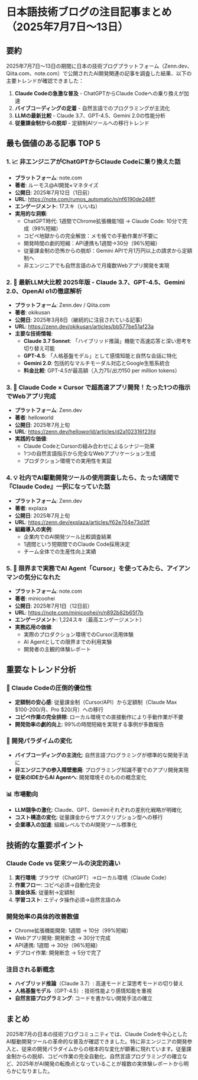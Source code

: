 # 日本語技術ブログの注目記事まとめ（2025年7月7日〜13日）

## 要約

2025年7月7日〜13日の期間に日本の技術ブログプラットフォーム（Zenn.dev、Qiita.com、note.com）で公開されたAI開発関連の記事を調査した結果、以下の主要トレンドが確認できました：

1. **Claude Codeの急激な普及** - ChatGPTからClaude Codeへの乗り換えが加速
2. **バイブコーディングの定着** - 自然言語でのプログラミングが主流化
3. **LLMの最新比較** - Claude 3.7、GPT-4.5、Gemini 2.0の性能分析
4. **従量課金制からの脱却** - 定額制AIツールへの移行トレンド

## 最も価値のある記事 TOP 5

### 1. 📈 **非エンジニアがChatGPTからClaude Codeに乗り換えた話**
- **プラットフォーム**: note.com
- **著者**: ルーモス@AI開発×マネタイズ
- **公開日**: 2025年7月12日（1日前）
- **URL**: https://note.com/rumos_automatic/n/nf6190de248ff
- **エンゲージメント**: 17スキ（いいね）
- **実用的な洞察**:
  - ChatGPT時代: 1週間でChrome拡張機能1個 → Claude Code: 10分で完成（99%短縮）
  - コピペ地獄からの完全解放：メモ帳での手動作業が不要に
  - 開発時間の劇的短縮：API連携も1週間→30分（96%短縮）
  - 従量課金制の恐怖からの脱却：Gemini APIで月1万円以上の請求から定額制へ
  - 非エンジニアでも自然言語のみで月複数Webアプリ開発を実現

### 2. 🤖 **最新LLM大比較 2025年版 - Claude 3.7、GPT-4.5、Gemini 2.0、OpenAI o1の徹底解析**
- **プラットフォーム**: Zenn.dev / Qiita.com
- **著者**: okikusan
- **公開日**: 2025年3月8日（継続的に注目されている記事）
- **URL**: https://zenn.dev/okikusan/articles/bb577be51af23a
- **主要な技術情報**:
  - **Claude 3.7 Sonnet**: 「ハイブリッド推論」機能で高速応答と深い思考を切り替え可能
  - **GPT-4.5**: 「人格基盤モデル」として感情知能と自然な会話に特化
  - **Gemini 2.0**: 包括的なマルチモーダル対応とGoogle生態系統合
  - **料金比較**: GPT-4.5が最高額（入力$75/出力$150 per million tokens）

### 3. 🚀 **Claude Code × Cursor で超高速アプリ開発！たった1つの指示でWebアプリ完成**
- **プラットフォーム**: Zenn.dev
- **著者**: helloworld
- **公開日**: 2025年7月上旬
- **URL**: https://zenn.dev/helloworld/articles/d2a102316f23fd
- **実践的な価値**:
  - Claude CodeとCursorの組み合わせによるシナジー効果
  - 1つの自然言語指示から完全なWebアプリケーション生成
  - プロダクション環境での実用性を実証

### 4. 💡 **社内でAI駆動開発ツールの使用調査したら、たった1週間で『Claude Code』一択になっていた話**
- **プラットフォーム**: Zenn.dev
- **著者**: explaza
- **公開日**: 2025年7月上旬
- **URL**: https://zenn.dev/explaza/articles/f62e704e73d3ff
- **組織導入の実例**:
  - 企業内でのAI開発ツール比較調査結果
  - 1週間という短期間でのClaude Code採用決定
  - チーム全体での生産性向上実績

### 5. 🔧 **限界まで実務でAI Agent「Cursor」を使ってみたら、アイアンマンの気分になれた**
- **プラットフォーム**: note.com
- **著者**: minicoohei
- **公開日**: 2025年7月1日（12日前）
- **URL**: https://note.com/minicoohei/n/n892b82b65f7b
- **エンゲージメント**: 1,224スキ（最高エンゲージメント）
- **実務応用の価値**:
  - 実際のプロダクション環境でのCursor活用体験
  - AI Agentとしての限界までの利用実験
  - 開発者の主観的体験レポート

## 重要なトレンド分析

### 🎯 Claude Codeの圧倒的優位性
- **定額制の安心感**: 従量課金制（Cursor/API）から定額制（Claude Max $100-200/月、Pro $20/月）への移行
- **コピペ作業の完全排除**: ローカル環境での直接動作により手動作業が不要
- **開発効率の劇的向上**: 99%の時間短縮を実現する事例が多数報告

### 🔄 開発パラダイムの変化
- **バイブコーディングの主流化**: 自然言語プログラミングが標準的な開発手法に
- **非エンジニアの参入障壁撤廃**: プログラミング知識不要でのアプリ開発実現
- **従来のIDEからAI Agentへ**: 開発環境そのものの概念変化

### 📊 市場動向
- **LLM競争の激化**: Claude、GPT、Geminiそれぞれの差別化戦略が明確化
- **コスト構造の変化**: 従量課金からサブスクリプション型への移行
- **企業導入の加速**: 組織レベルでのAI開発ツール標準化

## 技術的な重要ポイント

### Claude Code vs 従来ツールの決定的違い
1. **実行環境**: ブラウザ（ChatGPT）→ローカル環境（Claude Code）
2. **作業フロー**: コピペ必須→自動化完全
3. **課金体系**: 従量制→定額制
4. **学習コスト**: エディタ操作必須→自然言語のみ

### 開発効率の具体的改善数値
- Chrome拡張機能開発: 1週間 → 10分（99%短縮）
- Webアプリ開発: 開発断念 → 30分で完成
- API連携: 1週間 → 30分（96%短縮）
- デプロイ作業: 開発断念 → 5分で完了

### 注目される新概念
- **ハイブリッド推論**（Claude 3.7）: 高速モードと深思考モードの切り替え
- **人格基盤モデル**（GPT-4.5）: 技術性能より感情知能を重視
- **自然言語プログラミング**: コードを書かない開発手法の確立

## まとめ

2025年7月の日本の技術ブログコミュニティでは、Claude Codeを中心としたAI駆動開発ツールの革命的な普及が確認できました。特に非エンジニアの開発参入と、従来の開発パラダイムからの根本的な変化が顕著に現れています。従量課金制からの脱却、コピペ作業の完全自動化、自然言語プログラミングの確立など、2025年がAI開発の転換点となっていることが複数の実体験レポートから明らかになりました。